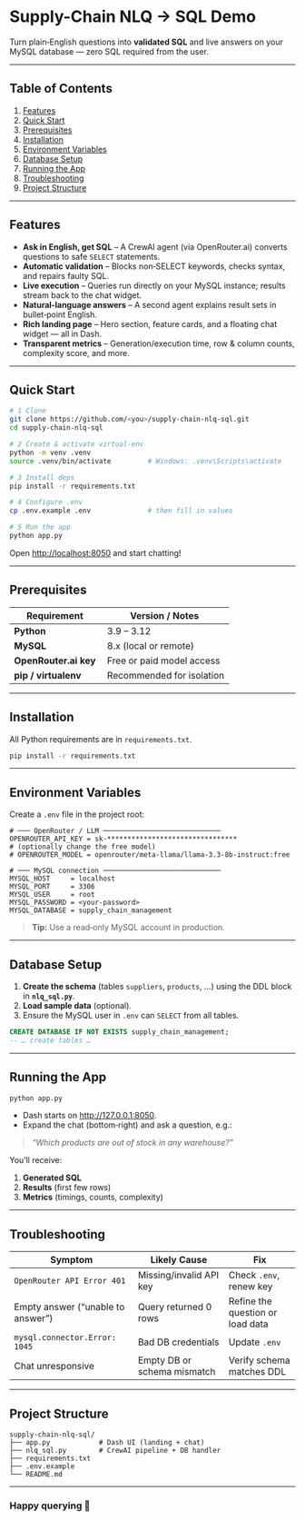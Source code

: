 # Supply-Chain NLQ → SQL Demo

Turn plain‑English questions into **validated SQL** and live answers on your MySQL database — zero SQL required from the user.

---

## Table of Contents
1. [Features](#features)  
2. [Quick Start](#quick-start)  
3. [Prerequisites](#prerequisites)  
4. [Installation](#installation)  
5. [Environment Variables](#environment-variables)  
6. [Database Setup](#database-setup)  
7. [Running the App](#running-the-app)  
8. [Troubleshooting](#troubleshooting)  
9. [Project Structure](#project-structure)  
 

---

## Features
- **Ask in English, get SQL** – A CrewAI agent (via OpenRouter.ai) converts questions to safe `SELECT` statements.  
- **Automatic validation** – Blocks non‑SELECT keywords, checks syntax, and repairs faulty SQL.  
- **Live execution** – Queries run directly on your MySQL instance; results stream back to the chat widget.  
- **Natural‑language answers** – A second agent explains result sets in bullet‑point English.  
- **Rich landing page** – Hero section, feature cards, and a floating chat widget — all in Dash.  
- **Transparent metrics** – Generation/execution time, row & column counts, complexity score, and more.  

---

## Quick Start
```bash
# 1 Clone
git clone https://github.com/<you>/supply-chain-nlq-sql.git
cd supply-chain-nlq-sql

# 2 Create & activate virtual‑env
python -m venv .venv
source .venv/bin/activate         # Windows: .venv\Scripts\activate

# 3 Install deps
pip install -r requirements.txt

# 4 Configure .env
cp .env.example .env              # then fill in values

# 5 Run the app
python app.py
```
Open <http://localhost:8050> and start chatting!

---

## Prerequisites
| Requirement           | Version / Notes                |
|-----------------------|--------------------------------|
| **Python**            | 3.9 – 3.12                     |
| **MySQL**             | 8.x (local or remote)          |
| **OpenRouter.ai key** | Free or paid model access      |
| **pip / virtualenv**  | Recommended for isolation      |

---

## Installation
All Python requirements are in `requirements.txt`.

```bash
pip install -r requirements.txt
```

---

## Environment Variables
Create a `.env` file in the project root:

```dotenv
# ─── OpenRouter / LLM ─────────────────────────────
OPENROUTER_API_KEY = sk-********************************
# (optionally change the free model)
# OPENROUTER_MODEL = openrouter/meta-llama/llama-3.3-8b-instruct:free

# ─── MySQL connection ─────────────────────────────
MYSQL_HOST     = localhost
MYSQL_PORT     = 3306
MYSQL_USER     = root
MYSQL_PASSWORD = <your-password>
MYSQL_DATABASE = supply_chain_management
```
> **Tip:** Use a read‑only MySQL account in production.

---

## Database Setup
1. **Create the schema** (tables `suppliers`, `products`, …) using the DDL block in **`nlq_sql.py`**.  
2. **Load sample data** (optional).  
3. Ensure the MySQL user in `.env` can `SELECT` from all tables.

```sql
CREATE DATABASE IF NOT EXISTS supply_chain_management;
-- … create tables …
```

---

## Running the App
```bash
python app.py
```
- Dash starts on <http://127.0.0.1:8050>.  
- Expand the chat (bottom‑right) and ask a question, e.g.:

> *“Which products are out of stock in any warehouse?”*

You’ll receive:
1. **Generated SQL**  
2. **Results** (first few rows)  
3. **Metrics** (timings, counts, complexity)

---


## Troubleshooting

| Symptom | Likely Cause | Fix |
|---------|--------------|-----|
| `OpenRouter API Error 401` | Missing/invalid API key | Check `.env`, renew key |
| Empty answer (“unable to answer”) | Query returned 0 rows | Refine the question or load data |
| `mysql.connector.Error: 1045` | Bad DB credentials | Update `.env` |
| Chat unresponsive | Empty DB or schema mismatch | Verify schema matches DDL |

---

## Project Structure
```
supply-chain-nlq-sql/
├── app.py            # Dash UI (landing + chat)
├── nlq_sql.py        # CrewAI pipeline + DB handler
├── requirements.txt
├── .env.example
└── README.md
```

---


### Happy querying 🎉
